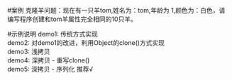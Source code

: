 #案例
克隆羊问题：现在有一只羊tom,姓名为：tom,年龄为 1,颜色为：白色，请编写程序创建和tom羊属性完全相同的10只羊。

#示例说明
demo1: 传统方式实现 \
demo2: 对demo1的改进，利用Object的clone()方式实现\
demo3: 浅拷贝\
demo4: 深拷贝 - 重写clone()\
demo5: 深拷贝 - 序列化 推荐√